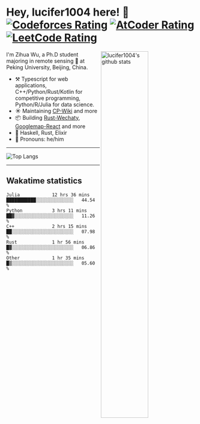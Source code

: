# Hey, lucifer1004 here! :wave: [![Codeforces Rating](https://cp-logo.vercel.app/codeforces/lucifer1004)](https://codeforces.com/profile/lucifer1004) [![AtCoder Rating](https://cp-logo.vercel.app/atcoder/lucifer1004)](https://atcoder.jp/users/lucifer1004) [![LeetCode Rating](https://cp-logo.vercel.app/leetcode/lucifer1004)](https://leetcode-cn.com/u/lucifer1004/)

<img width="50%" align="right" alt="lucifer1004's github stats" src="https://github-readme-stats.vercel.app/api?username=lucifer1004&show_icons=true">

I'm Zihua Wu, a Ph.D student majoring in remote sensing :satellite: at Peking University, Beijing, China.

- :hammer_and_pick: Typescript for web applications, C++/Python/Rust/Kotlin for competitive programming, Python/R/Julia for data science.
- :sunny: Maintaining [CP-Wiki](https://cp-wiki.vercel.app) and more 
- :package: Building [Rust-Wechaty](https://github.com/wechaty/rust-wechaty), [Googlemap-React](https://github.com/googlemap-react/googlemap-react) and more
- :seedling: Haskell, Rust, Elixir
- :man: Pronouns: he/him

---

![Top Langs](https://github-readme-stats.vercel.app/api/top-langs/?username=lucifer1004&layout=compact)

---

## Wakatime statistics

<!--START_SECTION:waka-->

```text
Julia            12 hrs 36 mins  ███████████░░░░░░░░░░░░░░   44.54 %
Python           3 hrs 11 mins   ██▓░░░░░░░░░░░░░░░░░░░░░░   11.26 %
C++              2 hrs 15 mins   ██░░░░░░░░░░░░░░░░░░░░░░░   07.98 %
Rust             1 hr 56 mins    █▓░░░░░░░░░░░░░░░░░░░░░░░   06.86 %
Other            1 hr 35 mins    █▒░░░░░░░░░░░░░░░░░░░░░░░   05.60 %
```

<!--END_SECTION:waka-->
